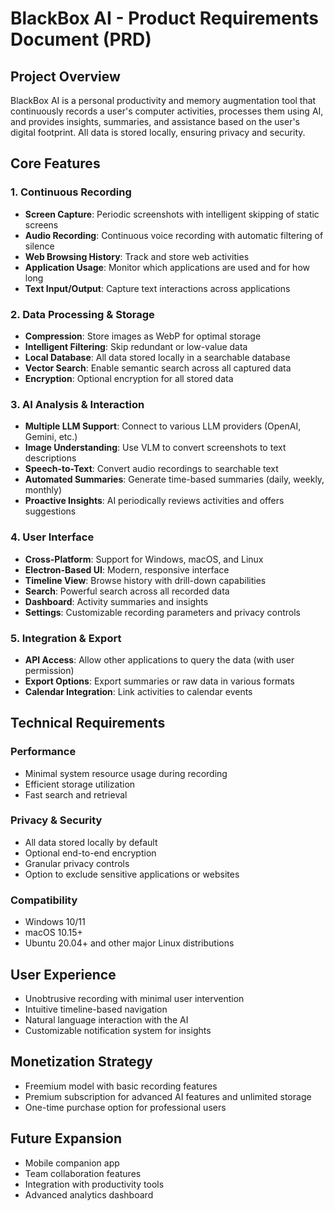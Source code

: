 # BlackBox AI - Product Requirements Document (PRD)

## Project Overview
BlackBox AI is a personal productivity and memory augmentation tool that continuously records a user's computer activities, processes them using AI, and provides insights, summaries, and assistance based on the user's digital footprint. All data is stored locally, ensuring privacy and security.

## Core Features

### 1. Continuous Recording
- **Screen Capture**: Periodic screenshots with intelligent skipping of static screens
- **Audio Recording**: Continuous voice recording with automatic filtering of silence
- **Web Browsing History**: Track and store web activities
- **Application Usage**: Monitor which applications are used and for how long
- **Text Input/Output**: Capture text interactions across applications

### 2. Data Processing & Storage
- **Compression**: Store images as WebP for optimal storage
- **Intelligent Filtering**: Skip redundant or low-value data
- **Local Database**: All data stored locally in a searchable database
- **Vector Search**: Enable semantic search across all captured data
- **Encryption**: Optional encryption for all stored data

### 3. AI Analysis & Interaction
- **Multiple LLM Support**: Connect to various LLM providers (OpenAI, Gemini, etc.)
- **Image Understanding**: Use VLM to convert screenshots to text descriptions
- **Speech-to-Text**: Convert audio recordings to searchable text
- **Automated Summaries**: Generate time-based summaries (daily, weekly, monthly)
- **Proactive Insights**: AI periodically reviews activities and offers suggestions

### 4. User Interface
- **Cross-Platform**: Support for Windows, macOS, and Linux
- **Electron-Based UI**: Modern, responsive interface
- **Timeline View**: Browse history with drill-down capabilities
- **Search**: Powerful search across all recorded data
- **Dashboard**: Activity summaries and insights
- **Settings**: Customizable recording parameters and privacy controls

### 5. Integration & Export
- **API Access**: Allow other applications to query the data (with user permission)
- **Export Options**: Export summaries or raw data in various formats
- **Calendar Integration**: Link activities to calendar events

## Technical Requirements

### Performance
- Minimal system resource usage during recording
- Efficient storage utilization
- Fast search and retrieval

### Privacy & Security
- All data stored locally by default
- Optional end-to-end encryption
- Granular privacy controls
- Option to exclude sensitive applications or websites

### Compatibility
- Windows 10/11
- macOS 10.15+
- Ubuntu 20.04+ and other major Linux distributions

## User Experience
- Unobtrusive recording with minimal user intervention
- Intuitive timeline-based navigation
- Natural language interaction with the AI
- Customizable notification system for insights

## Monetization Strategy
- Freemium model with basic recording features
- Premium subscription for advanced AI features and unlimited storage
- One-time purchase option for professional users

## Future Expansion
- Mobile companion app
- Team collaboration features
- Integration with productivity tools
- Advanced analytics dashboard
